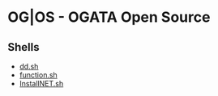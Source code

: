 # OG|OS - OGATA Open Source

## Shells

- [dd.sh](https://github.com/OG-Open-Source/raw/blob/main/shell/dd.sh)
- [function.sh](https://github.com/OG-Open-Source/raw/blob/main/shell/function.sh)
- [InstallNET.sh](https://github.com/OG-Open-Source/raw/blob/main/shell/InstallNET.sh)
